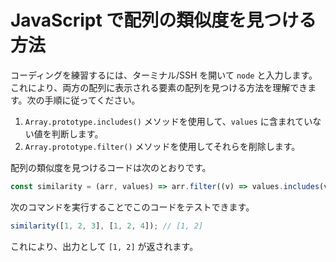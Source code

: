 # JavaScript で配列の類似度を見つける方法

コーディングを練習するには、ターミナル/SSH を開いて `node` と入力します。これにより、両方の配列に表示される要素の配列を見つける方法を理解できます。次の手順に従ってください。

1. `Array.prototype.includes()` メソッドを使用して、`values` に含まれていない値を判断します。
2. `Array.prototype.filter()` メソッドを使用してそれらを削除します。

配列の類似度を見つけるコードは次のとおりです。

```js
const similarity = (arr, values) => arr.filter((v) => values.includes(v));
```

次のコマンドを実行することでこのコードをテストできます。

```js
similarity([1, 2, 3], [1, 2, 4]); // [1, 2]
```

これにより、出力として `[1, 2]` が返されます。
